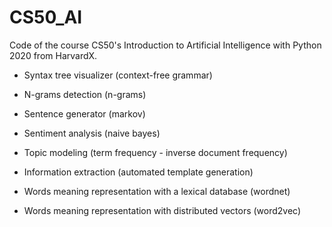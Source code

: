 # CS50_AI

Code of the course CS50's Introduction to Artificial Intelligence with Python 2020 from HarvardX.

* Syntax tree visualizer (context-free grammar)

* N-grams detection (n-grams)

* Sentence generator (markov)

* Sentiment analysis (naive bayes)

* Topic modeling (term frequency - inverse document frequency)

* Information extraction (automated template generation)

* Words meaning representation with a lexical database (wordnet)

* Words meaning representation with distributed vectors (word2vec)

